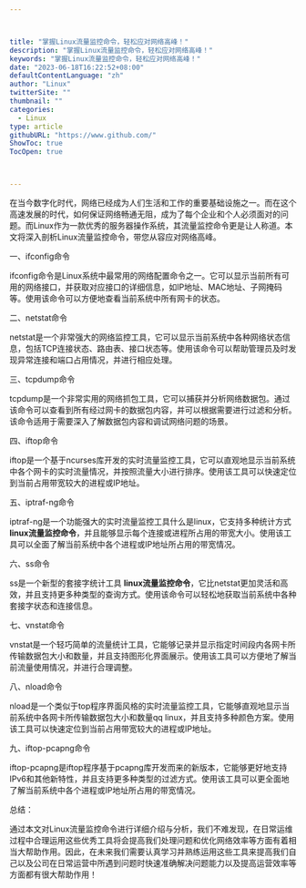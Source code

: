 ```yaml
---



title: "掌握Linux流量监控命令，轻松应对网络高峰！"
description: "掌握Linux流量监控命令，轻松应对网络高峰！"
keywords: "掌握Linux流量监控命令，轻松应对网络高峰！"
date: "2023-06-18T16:22:52+08:00"
defaultContentLanguage: "zh"
author: "Linux"
twitterSite: ""
thumbnail: ""
categories:
  - Linux
type: article
githubURL: "https://www.github.com/"
ShowToc: true
TocOpen: true



---
```


在当今数字化时代，网络已经成为人们生活和工作的重要基础设施之一。而在这个高速发展的时代，如何保证网络畅通无阻，成为了每个企业和个人必须面对的问题。而Linux作为一款优秀的服务器操作系统，其流量监控命令更是让人称道。本文将深入剖析Linux流量监控命令，带您从容应对网络高峰。

一、ifconfig命令

ifconfig命令是Linux系统中最常用的网络配置命令之一。它可以显示当前所有可用的网络接口，并获取对应接口的详细信息，如IP地址、MAC地址、子网掩码等。使用该命令可以方便地查看当前系统中所有网卡的状态。

二、netstat命令

netstat是一个非常强大的网络监控工具，它可以显示当前系统中各种网络状态信息，包括TCP连接状态、路由表、接口状态等。使用该命令可以帮助管理员及时发现异常连接和端口占用情况，并进行相应处理。

三、tcpdump命令

tcpdump是一个非常实用的网络抓包工具，它可以捕获并分析网络数据包。通过该命令可以查看到所有经过网卡的数据包内容，并可以根据需要进行过滤和分析。该命令适用于需要深入了解数据包内容和调试网络问题的场景。

四、iftop命令

iftop是一个基于ncurses库开发的实时流量监控工具，它可以直观地显示当前系统中各个网卡的实时流量情况，并按照流量大小进行排序。使用该工具可以快速定位到当前占用带宽较大的进程或IP地址。

五、iptraf-ng命令

iptraf-ng是一个功能强大的实时流量监控工具什么是linux，它支持多种统计方式 **linux流量监控命令**，并且能够显示每个连接或进程所占用的带宽大小。使用该工具可以全面了解当前系统中各个进程或IP地址所占用的带宽情况。

六、ss命令

ss是一个新型的套接字统计工具 **linux流量监控命令**，它比netstat更加灵活和高效，并且支持更多种类型的查询方式。使用该命令可以轻松地获取当前系统中各种套接字状态和连接信息。

七、vnstat命令

vnstat是一个轻巧简单的流量统计工具，它能够记录并显示指定时间段内各网卡所传输数据包大小和数量，并且支持图形化界面展示。使用该工具可以方便地了解当前流量使用情况，并进行合理调整。

八、nload命令

nload是一个类似于top程序界面风格的实时流量监控工具，它能够直观地显示当前系统中各网卡所传输数据包大小和数量qq linux，并且支持多种颜色方案。使用该工具可以快速定位到当前占用带宽较大的进程或IP地址。

九、iftop-pcapng命令

iftop-pcapng是iftop程序基于pcapng库开发而来的新版本，它能够更好地支持IPv6和其他新特性，并且支持更多种类型的过滤方式。使用该工具可以更全面地了解当前系统中各个进程或IP地址所占用的带宽情况。

总结：

通过本文对Linux流量监控命令进行详细介绍与分析，我们不难发现，在日常运维过程中合理运用这些优秀工具将会提高我们处理问题和优化网络效率等方面有着相当大帮助作用。因此，在未来我们需要认真学习并熟练运用这些工具来提高我们自己以及公司在日常运营中所遇到问题时快速准确解决问题能力以及提高运营效率等方面都有很大帮助作用！